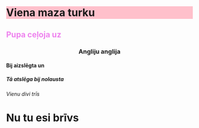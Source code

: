 <html>

<head>
</head>

<body>

<h1 style="background-color:pink;">Viena maza turku</h1>
<h2 style="color:violet;">Pupa ceļoja uz</h2>
<h3 style="text-align:center;">Angliju anglija</h3>
<h4>Bij aizslēgta un</h4>
<h5>Tā atslēga bij nolausta</h5>
<h6>Vienu divi trīs</h6>
<h1>Nu tu esi brīvs</h1>

</body>
</html>
